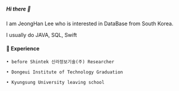 
  <h5>Hi there 👋</h5>
  
  I am JeongHan Lee who is interested in DataBase from South Korea.
  
  I usually do JAVA, SQL, Swift
  
  
  <h4>🎨 Experience</h4>
  
    • before Shintek 신라정보기술(주) Researcher
    
    • Dongeui Institute of Technology Graduation
    
    • Kyungsung University leaving school

<!--
**xian0310567/xian0310567** is a ✨ _special_ ✨ repository because its `README.md` (this file) appears on your GitHub profile.

Here are some ideas to get you started:

- 🔭 I’m currently working on ...
- 🌱 I’m currently learning ...
- 👯 I’m looking to collaborate on ...
- 🤔 I’m looking for help with ...
- 💬 Ask me about ...
- 📫 How to reach me: ...
- 😄 Pronouns: ...
- ⚡ Fun fact: ...
-->
